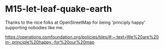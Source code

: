 # M15-let-leaf-quake-earth

Thanks to the nice folks at OpenStreetMap for being 'principly happy' supporting nobodies like me. 

https://operations.osmfoundation.org/policies/tiles/#:~:text=We%20are%20in-,principle%20happy,-for%20our%20map